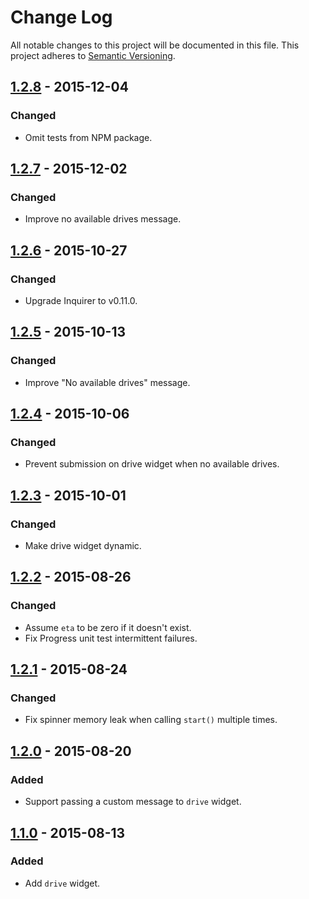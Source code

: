 # Change Log

All notable changes to this project will be documented in this file.
This project adheres to [Semantic Versioning](http://semver.org/).

## [1.2.8] - 2015-12-04

### Changed

- Omit tests from NPM package.

## [1.2.7] - 2015-12-02

### Changed

- Improve no available drives message.

## [1.2.6] - 2015-10-27

### Changed

- Upgrade Inquirer to v0.11.0.

## [1.2.5] - 2015-10-13

### Changed

- Improve "No available drives" message.

## [1.2.4] - 2015-10-06

### Changed

- Prevent submission on drive widget when no available drives.

## [1.2.3] - 2015-10-01

### Changed

- Make drive widget dynamic.

## [1.2.2] - 2015-08-26

### Changed

- Assume `eta` to be zero if it doesn't exist.
- Fix Progress unit test intermittent failures.

## [1.2.1] - 2015-08-24

### Changed

- Fix spinner memory leak when calling `start()` multiple times.

## [1.2.0] - 2015-08-20

### Added

- Support passing a custom message to `drive` widget.

## [1.1.0] - 2015-08-13

### Added

- Add `drive` widget.

[1.2.8]: https://github.com/resin-io/resin-cli-visuals/compare/v1.2.7...v1.2.8
[1.2.7]: https://github.com/resin-io/resin-cli-visuals/compare/v1.2.6...v1.2.7
[1.2.6]: https://github.com/resin-io/resin-cli-visuals/compare/v1.2.5...v1.2.6
[1.2.5]: https://github.com/resin-io/resin-cli-visuals/compare/v1.2.4...v1.2.5
[1.2.4]: https://github.com/resin-io/resin-cli-visuals/compare/v1.2.3...v1.2.4
[1.2.3]: https://github.com/resin-io/resin-cli-visuals/compare/v1.2.2...v1.2.3
[1.2.2]: https://github.com/resin-io/resin-cli-visuals/compare/v1.2.1...v1.2.2
[1.2.1]: https://github.com/resin-io/resin-cli-visuals/compare/v1.2.0...v1.2.1
[1.2.0]: https://github.com/resin-io/resin-cli-visuals/compare/v1.1.0...v1.2.0
[1.1.0]: https://github.com/resin-io/resin-cli-visuals/compare/v1.0.0...v1.1.0
